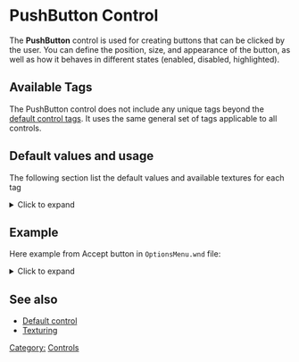 # PushButton Control

The **PushButton** control is used for creating buttons that can be clicked by the user.
You can define the position, size, and appearance of the button,
as well as how it behaves in different states (enabled, disabled, highlighted).

## Available Tags
The PushButton control does not include any unique tags beyond the [default control tags](../controls/user.md).
It uses the same general set of tags applicable to all controls.

## Default values and usage
The following section list the default values and available textures for each tag
<details>
  <summary>Click to expand</summary>

### ENABLEDDRAWDATA
- Buttons-Left
- Buttons-Middle
- Buttons-Right

### DISABLEDDRAWDATA
- Buttons-Disabled-Left
- Buttons-Disabled-Middle
- Buttons-Disabled-Right

### HILITEDRAWDATA
- Buttons-HiLite-Left
- Buttons-HiLite-Middle
- Buttons-HiLite-Right
- Buttons-Pushed-Left
- Buttons-Pushed-Middle
- Buttons-Pushed-Right

</details>

## Example
Here example from Accept button in `OptionsMenu.wnd` file:
<details>
  <summary>Click to expand</summary>

```nasm
WINDOW
    WINDOWTYPE = PUSHBUTTON;
    SCREENRECT = UPPERLEFT: 319 497,
                 BOTTOMRIGHT: 481 529,
                 CREATIONRESOLUTION: 800 600;
    NAME = "OptionsMenu.wnd:ButtonAccept";
    STATUS = ENABLED+IMAGE;
    STYLE = PUSHBUTTON+MOUSETRACK;
    SYSTEMCALLBACK = "[None]";
    INPUTCALLBACK = "[None]";
    TOOLTIPCALLBACK = "[None]";
    DRAWCALLBACK = "[None]";
    FONT = NAME: "Generals", SIZE: 15, BOLD: 0;
    HEADERTEMPLATE = "MainButton";
    TOOLTIPTEXT = "TOOLTIP:OptionsAccept";
    TOOLTIPDELAY = -1;
    TEXT = "GUI:Accept";
    TEXTCOLOR = ENABLED:  255 255 255 255, ENABLEDBORDER:  0 0 0 255,
                DISABLED: 62 64 92 255, DISABLEDBORDER: 31 32 47 255,
                HILITE:   186 255 12 255, HILITEBORDER:   0 2 0 255;
    ENABLEDDRAWDATA = IMAGE: Buttons-Left, COLOR: 255 0 0 255, BORDERCOLOR: 255 128 128 255,
                      IMAGE: NoImage, COLOR: 47 55 168 255, BORDERCOLOR: 254 254 254 255,
                      IMAGE: NoImage, COLOR: 255 255 255 0, BORDERCOLOR: 255 255 255 0,
                      IMAGE: NoImage, COLOR: 255 255 255 0, BORDERCOLOR: 255 255 255 0,
                      IMAGE: NoImage, COLOR: 255 255 255 0, BORDERCOLOR: 255 255 255 0,
                      IMAGE: Buttons-Middle, COLOR: 255 255 255 0, BORDERCOLOR: 255 255 255 0,
                      IMAGE: Buttons-Right, COLOR: 255 255 255 0, BORDERCOLOR: 255 255 255 0,
                      IMAGE: NoImage, COLOR: 255 255 255 0, BORDERCOLOR: 255 255 255 0,
                      IMAGE: NoImage, COLOR: 255 255 255 0, BORDERCOLOR: 255 255 255 0;
    DISABLEDDRAWDATA = IMAGE: Buttons-Disabled-Left, COLOR: 128 128 128 255, BORDERCOLOR: 192 192 192 255,
                       IMAGE: NoImage, COLOR: 192 192 192 255, BORDERCOLOR: 128 128 128 255,
                       IMAGE: NoImage, COLOR: 255 255 255 0, BORDERCOLOR: 255 255 255 0,
                       IMAGE: NoImage, COLOR: 255 255 255 0, BORDERCOLOR: 255 255 255 0,
                       IMAGE: NoImage, COLOR: 255 255 255 0, BORDERCOLOR: 255 255 255 0,
                       IMAGE: Buttons-Disabled-Middle, COLOR: 255 255 255 0, BORDERCOLOR: 255 255 255 0,
                       IMAGE: Buttons-Disabled-Right, COLOR: 255 255 255 0, BORDERCOLOR: 255 255 255 0,
                       IMAGE: NoImage, COLOR: 255 255 255 0, BORDERCOLOR: 255 255 255 0,
                       IMAGE: NoImage, COLOR: 255 255 255 0, BORDERCOLOR: 255 255 255 0;
    HILITEDRAWDATA = IMAGE: Buttons-HiLite-Left, COLOR: 209 253 4 255, BORDERCOLOR: 59 60 52 255,
                     IMAGE: Buttons-Pushed-Left, COLOR: 47 55 168 255, BORDERCOLOR: 254 254 254 255,
                     IMAGE: NoImage, COLOR: 255 255 255 0, BORDERCOLOR: 255 255 255 0,
                     IMAGE: Buttons-Pushed-Middle, COLOR: 255 255 255 0, BORDERCOLOR: 255 255 255 0,
                     IMAGE: Buttons-Pushed-Right, COLOR: 255 255 255 0, BORDERCOLOR: 255 255 255 0,
                     IMAGE: Buttons-HiLite-Middle, COLOR: 255 255 255 0, BORDERCOLOR: 255 255 255 0,
                     IMAGE: Buttons-HiLite-Right, COLOR: 255 255 255 0, BORDERCOLOR: 255 255 255 0,
                     IMAGE: NoImage, COLOR: 255 255 255 0, BORDERCOLOR: 255 255 255 0,
                     IMAGE: NoImage, COLOR: 255 255 255 0, BORDERCOLOR: 255 255 255 0;
END
```
</details>

## See also
* [Default control](user.md)
* [Texturing](../texturing.md)

[Category:](../Categories.md) [Controls](../Controls.md)
